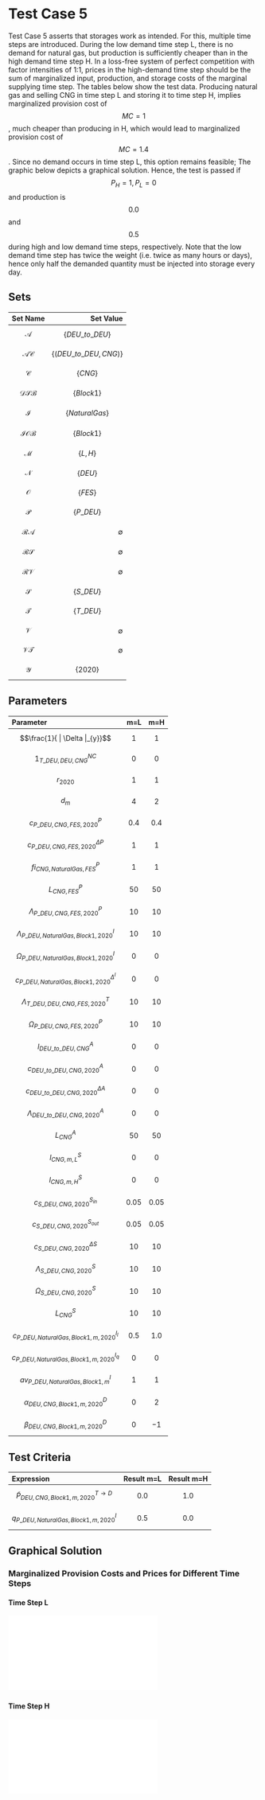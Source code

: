 # Test Case 5
Test Case 5 asserts that storages work as intended. For this, multiple time steps are introduced. During the low demand time step L, there is no demand for natural gas, but production is sufficiently cheaper than in the high demand time step H. In a loss-free system of perfect competition with factor intensities of 1:1, prices in the high-demand time step should be the sum of marginalized input, production, and storage costs of the marginal supplying time step. The tables below show the test data. Producing natural gas and selling CNG in time step L and storing it to time step H, implies marginalized provision cost of $$MC=1$$, much cheaper than producing in H, which would lead to marginalized provision cost of $$MC=1.4$$. Since no demand occurs in time step L, this option remains feasible; The graphic below depicts a graphical solution. Hence, the test is passed if $$P_H=1,P_L=0$$ and production is $$0.0$$ and $$0.5$$ during high and low demand time steps, respectively. Note that the low demand time step has twice the weight (i.e. twice as many hours or days), hence only half the demanded quantity must be injected into storage every day.

## Sets
|Set Name|Set Value|
|:----- | ---: |
|$$\mathcal{A}$$ | $$\{DEU\_to\_DEU\}$$|
|$$\mathcal{AC}$$ | $$\{(DEU\_to\_DEU,CNG)\}$$|
|$$\mathcal{C}$$ | $$\{CNG\}$$|
|$$\mathcal{DSB}$$ | $$\{Block 1\}$$|
|$$\mathcal{I}$$ | $$\{Natural Gas\}$$|
|$$\mathcal{IOB}$$ | $$\{Block 1\}$$|
|$$\mathcal{M}$$ | $$\{L,H\}$$|
|$$\mathcal{N}$$ | $$\{DEU\}$$|
|$$\mathcal{O}$$ | $$\{FES\}$$|
|$$\mathcal{P}$$ | $$\{P\_DEU\}$$|
|$$\mathcal{RA}$$ | ∅|
|$$\mathcal{RS}$$ | ∅|
|$$\mathcal{RV}$$ | ∅|
|$$\mathcal{S}$$ | $$\{S\_DEU\}$$|
|$$\mathcal{T}$$ | $$\{T\_DEU\}$$|
|$$\mathcal{V}$$ | ∅|
|$$\mathcal{VT}$$ | ∅|
|$$\mathcal{Y}$$ | $$\{2020\}$$

## Parameters
|Parameter|m=L|m=H|
|:----- | ---: | ---: |
|$$\frac{1}{ \| \Delta \|_{y}}$$ | $$1$$ | $$1$$|
|$${1}^{NC}_{T\_DEU,DEU,CNG}$$ | $$0$$ | $$0$$|
|$$r_{2020}$$ | $$1$$ | $$1$$|
|$$d_{m}$$ | $$4$$ | $$2$$|
|$$c^{P}_{P\_DEU,CNG,FES,2020}$$ | $$0.4$$ | $$0.4$$|
|$$c^{\Delta P}_{P\_DEU,CNG,FES,2020}$$ | $$1$$ | $$1$$|
|$$fi^{P}_{CNG,Natural Gas,FES}$$ | $$1$$ | $$1$$|
|$$L^{P}_{CNG,FES}$$ | $$50$$ | $$50$$|
|$$\Lambda^{P}_{P\_DEU,CNG,FES,2020}$$ | $$10$$ | $$10$$|
|$$\Lambda^{I}_{P\_DEU,Natural Gas,Block 1,2020}$$ | $$10$$ | $$10$$|
|$$\Omega^{I}_{P\_DEU,Natural Gas,Block 1,2020}$$ | $$0$$ | $$0$$|
|$$c^{\Delta^{I}}_{P\_DEU,Natural Gas,Block 1,2020}$$ | $$0$$ | $$0$$|
|$$\Lambda^{T}_{T\_DEU,DEU,CNG,FES,2020}$$ | $$10$$ | $$10$$|
|$$\Omega^{P}_{P\_DEU,CNG,FES,2020}$$ | $$10$$  | $$10$$ |
|$$l^{A}_{DEU\_to\_DEU,CNG}$$ | $$0$$ | $$0$$|
|$$c^{A}_{DEU\_to\_DEU,CNG,2020}$$ | $$0$$ | $$0$$|
|$$c^{\Delta A}_{DEU\_to\_DEU,CNG,2020}$$ | $$0$$ | $$0$$|
|$$\Lambda^{A}_{DEU\_to\_DEU,CNG,2020}$$ | $$0$$ | $$0$$|
|$$L^{A}_{CNG}$$ | $$50$$ | $$50$$|
|$$l^{S}_{CNG,m,L}$$ | $$0$$ | $$0$$|
|$$l^{S}_{CNG,m,H}$$ | $$0$$ | $$0$$|
|$$c^{S_{in}}_{S\_DEU,CNG,2020}$$ | $$0.05$$ | $$0.05$$|
|$$c^{S_{out}}_{S\_DEU,CNG,2020}$$ | $$0.05$$ | $$0.05$$|
|$$c^{\Delta S}_{S\_DEU,CNG,2020}$$ | $$10$$ | $$10$$|
|$$\Lambda^{S}_{S\_DEU,CNG,2020}$$ | $$10$$ | $$10$$|
|$$\Omega^{S}_{S\_DEU,CNG,2020}$$ | $$10$$ | $$10$$|
|$$L^{S}_{CNG}$$ | $$10$$ | $$10$$|
|$$c^{I_{l}}_{P\_DEU,Natural Gas,Block 1,m,2020}$$ | $$0.5$$ | $$1.0$$ |
|$$c^{I_{q}}_{P\_DEU,Natural Gas,Block 1,m,2020}$$ | $$0$$ | $$0$$ |
|$$av^{I}_{P\_DEU,Natural Gas,Block 1,m}$$ | $$1$$ | $$1$$ |
|$$\alpha^{D}_{DEU,CNG,Block 1,m,2020}$$ | $$0$$ | $$2$$|
|$$\beta^{D}_{DEU,CNG,Block 1,m,2020}$$ | $$0$$ | $$-1$$

## Test Criteria
|Expression|Result m=L|Result m=H|
|:----- | ---: | ---: |
|$$\tilde{P}^{T \rightarrow D}_{DEU,CNG,Block 1,m,2020}$$ | $$0.0$$ | $$1.0$$|
|$$q^{I}_{P\_DEU,Natural Gas,Block 1,m,2020}$$ | $$0.5$$ | $$0.0$$

## Graphical Solution
### Marginalized Provision Costs and Prices for Different Time Steps
#### Time Step L
![test_case_5a_graphic](../../images/test_case_5a_graphic.pdf)
#### Time Step H
![test_case_5b_graphic](../../images/test_case_5b_graphic.pdf)